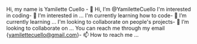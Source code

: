 Hi, my name is Yamilette Cuello - 👋 Hi, I’m @YamiletteCuello
I'm interested in coding- 👀 I’m interested in ...
I'm currently learning how to code- 🌱 I’m currently learning ...
I'm looking to collaborate on people's projects- 💞️ I’m looking to collaborate on ...
You can reach me through my email {yamilettecuello@gmail.com}- 📫 How to reach me ...

<!---
YamiletteCuello/YamiletteCuello is a ✨ special ✨ repository because its `README.md` (this file) appears on your GitHub profile.
You can click the Preview link to take a look at your changes.
--->
